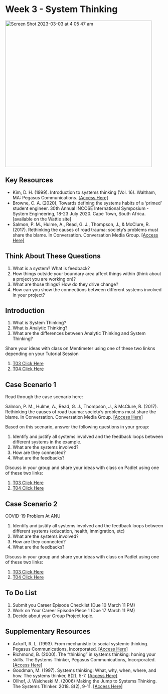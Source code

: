 # Week 3 - System Thinking
<img width="467" alt="Screen Shot 2023-03-03 at 4 05 47 am" src="https://user-images.githubusercontent.com/125527438/222500607-fef62132-305b-47ec-806f-40b496a237c1.png">

## Key Resources
* Kim, D. H. (1999). Introduction to systems thinking (Vol. 16). Waltham, MA: Pegasus Communications. [[Access Here]](https://static1.squarespace.com/static/535849dae4b0f67f52ae0568/t/5e42d6fbecf987525cb25dfc/1581438716299/Introduction+to+Systems+Thinking.pdf)
* Browne, C. A. (2020), Towards defining the systems habits of a ‘primed’ student engineer. 30th Annual INCOSE International Symposium - System Engineering, 18-23 July 2020. Cape Town, South Africa. [available on the Wattle site] 
* Salmon, P. M., Hulme, A., Read, G. J., Thompson, J., & McClure, R. (2017). Rethinking the causes of road trauma: society’s problems must share the blame. In Conversation. Conversation Media Group. [[Access Here]](https://theconversation.com/rethinking-the-causes-of-road-trauma-societys-problems-must-share-the-blame-82383)

## Think About These Questions
1. What is a system? What is feedback?
2. How things outside your boundary area affect things within (think about a project you are working on)?
3. What are those things? How do they drive change?
4. How can you show the connections between different systems involved in your project? 

## Introduction
1. What is System Thinking?
2. What is Analytic Thinking?
3. What are the differences between Analytic Thinking and System Thinking?

Share your ideas with class on Mentimeter using one of these two linkns depending on your Tutorial Session
1. [T03 Click Here](https://www.menti.com/4vzfo94tie)
2. [T04 Click Here](https://www.menti.com/xpcpkv3air)


## Case Scenario 1
Read through the case scenario here:

Salmon, P. M., Hulme, A., Read, G. J., Thompson, J., & McClure, R. (2017). Rethinking the causes of road trauma: society’s problems must share the blame. In Conversation. Conversation Media Group. [[Access Here]](https://theconversation.com/rethinking-the-causes-of-road-trauma-societys-problems-must-share-the-blame-82383)

Based on this scenario, answer the following questions in your group:
1. Identify and justify all systems involved and the feedback loops between different systems in the example.
2. What are the systems involved?
3. How are they connected?
4. What are the feedbacks? 

Discuss in your group and share your ideas with class on Padlet using one of these two links:
1. [T03 Click Here](https://padlet.com/imanhosseini/SystemThinkingT03)
2. [T04 Click Here](https://padlet.com/imanhosseini/SystemThinkingT04)

## Case Scenario 2
COVID-19 Problem At ANU
1. Identify and justify all systems involved and the feedback loops between different systems (education, health, immigration, etc)
2. What are the systems involved?
3. How are they connected?
4. What are the feedbacks?

Discuss in your group and share your ideas with class on Padlet using one of these two links:
1. [T03 Click Here](https://padlet.com/imanhosseini/SystemThinkingT03)
2. [T04 Click Here](https://padlet.com/imanhosseini/SystemThinkingT04)


## To Do List
1. Submit you Career Episode Checklist (Due 10 March 11 PM)
2. Work on Your Career Episode Piece 1 (Due 17 March 11 PM)
3. Decide about your Group Project topic.


## Supplementary Resources 
* Ackoff, R. L. (1993). From mechanistic to social systemic thinking. Pegasus Communications, Incorporated. [[Access Here]](https://thesystemsthinker.com/wp-content/uploads/pdfs/220711pk.pdf)
* Richmond, B. (2000). The “thinking” in systems thinking: honing your skills. The Systems Thinker, Pegasus Communications, Incorporated. [[Access Here]](https://thesystemsthinker.com/wp-content/uploads/pdfs/110802pk.pdf)
* Goodman, M. (1997). Systems thinking: What, why, when, where, and how. The systems thinker, 8(2), 5-7. [[Access Here]](https://thesystemsthinker.com/wp-content/uploads/pdfs/080202pk.pdf)
* Ollhof, J. Walcheski M. (2006) Making the Jump to Systems Thinking. The Systems Thinker. 2018. 8(2), 9-11. [[Access Here]](https://thesystemsthinker.com/wp-content/uploads/pdfs/170502pk.pdf)

